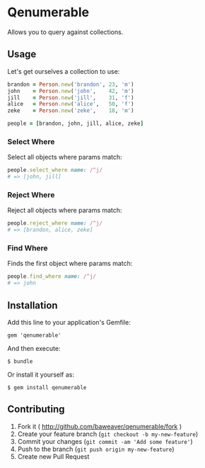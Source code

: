 # Qenumerable

Allows you to query against collections.

## Usage

Let's get ourselves a collection to use:
```ruby
brandon = Person.new('brandon', 23, 'm')
john    = Person.new('john',    42, 'm')
jill    = Person.new('jill',    31, 'f')
alice   = Person.new('alice',   50, 'f')
zeke    = Person.new('zeke',    18, 'm')

people = [brandon, john, jill, alice, zeke]
```

### Select Where

Select all objects where params match:
```ruby
people.select_where name: /^j/
# => [john, jill]
```

### Reject Where

Reject all objects where params match:
```ruby
people.reject_where name: /^j/
# => [brandon, alice, zeke]
```

### Find Where

Finds the first object where params match:
```ruby
people.find_where name: /^j/
# => john
```

## Installation

Add this line to your application's Gemfile:

    gem 'qenumerable'

And then execute:

    $ bundle

Or install it yourself as:

    $ gem install qenumerable

## Contributing

1. Fork it ( http://github.com/baweaver/qenumerable/fork )
2. Create your feature branch (`git checkout -b my-new-feature`)
3. Commit your changes (`git commit -am 'Add some feature'`)
4. Push to the branch (`git push origin my-new-feature`)
5. Create new Pull Request
